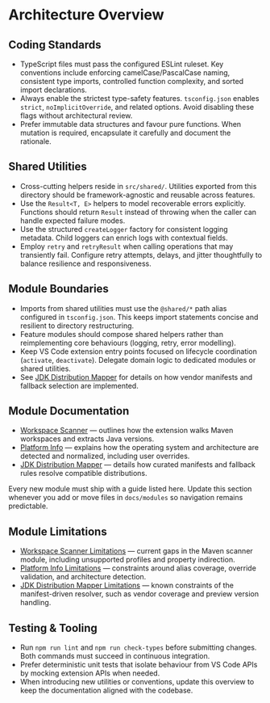 # Architecture Overview

## Coding Standards

- TypeScript files must pass the configured ESLint ruleset. Key conventions include enforcing camelCase/PascalCase naming, consistent type imports, controlled function complexity, and sorted import declarations.
- Always enable the strictest type-safety features. `tsconfig.json` enables `strict`, `noImplicitOverride`, and related options. Avoid disabling these flags without architectural review.
- Prefer immutable data structures and favour pure functions. When mutation is required, encapsulate it carefully and document the rationale.

## Shared Utilities

- Cross-cutting helpers reside in `src/shared/`. Utilities exported from this directory should be framework-agnostic and reusable across features.
- Use the `Result<T, E>` helpers to model recoverable errors explicitly. Functions should return `Result` instead of throwing when the caller can handle expected failure modes.
- Use the structured `createLogger` factory for consistent logging metadata. Child loggers can enrich logs with contextual fields.
- Employ `retry` and `retryResult` when calling operations that may transiently fail. Configure retry attempts, delays, and jitter thoughtfully to balance resilience and responsiveness.

## Module Boundaries

- Imports from shared utilities must use the `@shared/*` path alias configured in `tsconfig.json`. This keeps import statements concise and resilient to directory restructuring.
- Feature modules should compose shared helpers rather than reimplementing core behaviours (logging, retry, error modelling).
- Keep VS Code extension entry points focused on lifecycle coordination (`activate`, `deactivate`). Delegate domain logic to dedicated modules or shared utilities.
- See [JDK Distribution Mapper](./jdk-mapper.md) for details on how vendor manifests and fallback selection are implemented.

## Module Documentation

- [Workspace Scanner](../modules/scanner-pom.md) — outlines how the extension walks Maven workspaces and extracts Java versions.
- [Platform Info](../modules/platform-info.md) — explains how the operating system and architecture are detected and normalized, including user overrides.
- [JDK Distribution Mapper](./jdk-mapper.md) — details how curated manifests and fallback rules resolve compatible distributions.

Every new module must ship with a guide listed here. Update this section whenever you add or move files in `docs/modules` so navigation remains predictable.

## Module Limitations

- [Workspace Scanner Limitations](../modules/scanner-pom-limitations.md) — current gaps in the Maven scanner module, including unsupported profiles and property indirection.
- [Platform Info Limitations](../modules/platform-info-limitations.md) — constraints around alias coverage, override validation, and architecture detection.
- [JDK Distribution Mapper Limitations](../modules/jdk-mapper-limitations.md) — known constraints of the manifest-driven resolver, such as vendor coverage and preview version handling.

## Testing & Tooling

- Run `npm run lint` and `npm run check-types` before submitting changes. Both commands must succeed in continuous integration.
- Prefer deterministic unit tests that isolate behaviour from VS Code APIs by mocking extension APIs when needed.
- When introducing new utilities or conventions, update this overview to keep the documentation aligned with the codebase.
